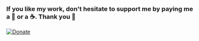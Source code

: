 ### If you like my work, don't hesitate to support me by paying me a 🍺 or a ☕. Thank you 🙂

[ ![Donate](https://user-images.githubusercontent.com/12702322/250208749-5573a4ac-038e-4214-bf98-3c4648032fb5.png) ](https://www.paypal.me/CyrilGuislain)